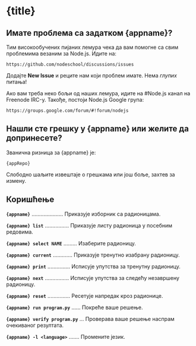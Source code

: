 # {title}

## Имате проблема са задатком {appname}?

Тим високообучених пијаних лемура чека да вам помогне са свим проблемима везаним за Node.js. Идите на:

    https://github.com/nodeschool/discussions/issues

Додајте __New Issue__ и реците нам који проблем имате. Нема _глупих_ питања!

Ако вам треба неко бољи од наших лемура, идите на #Node.js канал на Freenode IRC-у. Такође, постоји  Node.js Google група:

    https://groups.google.com/forum/#!forum/nodejs

## Нашли сте грешку у {appname} или желите да допринесете?

Званична ризница за {appname} је:

    {appRepo}

Слободно шаљите извештаје о грешкама или још боље, захтев за измену.

## Коришћење

__`{appname}`__ ..................... Приказује изборник са радионицама.

__`{appname} list`__ ................ Приказује листу радионица у посебним редовима.

__`{appname} select NAME`__ ......... Изаберите радионицу.

__`{appname} current`__ ............. Приказује тренутно изабрану радионицу.

__`{appname} print`__ ............... Исписује упутства за тренутну радионицу.

__`{appname} next`__ ................ Исписује упутства за следећу незавршену радионицу.

__`{appname} reset`__ ............... Ресетује напредак кроз радионице.

__`{appname} run program.py`__ ...... Покреће ваше решење.

__`{appname} verify program.py`__ ... Проверава ваше решење наспрам очекиваног резултата.

__`{appname} -l <language>`__ ....... Промените језик.
